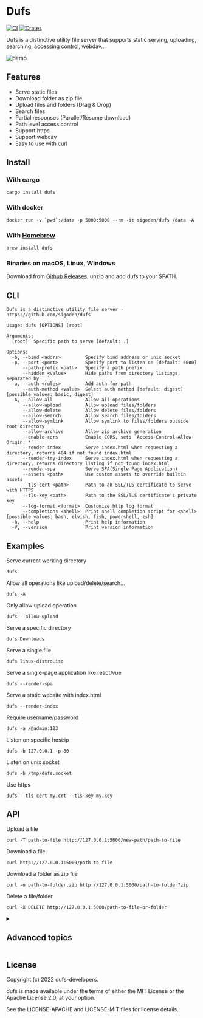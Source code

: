 # Dufs

[![CI](https://github.com/sigoden/dufs/actions/workflows/ci.yaml/badge.svg)](https://github.com/sigoden/dufs/actions/workflows/ci.yaml)
[![Crates](https://img.shields.io/crates/v/dufs.svg)](https://crates.io/crates/dufs)

Dufs is a distinctive utility file server that supports static serving, uploading, searching, accessing control, webdav...

![demo](https://user-images.githubusercontent.com/4012553/189362357-b2f7aa6b-9df0-4438-a57c-c8f92850fc4f.png)

## Features

- Serve static files
- Download folder as zip file
- Upload files and folders (Drag & Drop)
- Search files
- Partial responses (Parallel/Resume download)
- Path level access control
- Support https
- Support webdav
- Easy to use with curl

## Install

### With cargo

```
cargo install dufs
```

### With docker

```
docker run -v `pwd`:/data -p 5000:5000 --rm -it sigoden/dufs /data -A
```

### With [Homebrew](https://brew.sh)

```
brew install dufs
```

### Binaries on macOS, Linux, Windows

Download from [Github Releases](https://github.com/sigoden/dufs/releases), unzip and add dufs to your $PATH.

## CLI

```
Dufs is a distinctive utility file server - https://github.com/sigoden/dufs

Usage: dufs [OPTIONS] [root]

Arguments:
  [root]  Specific path to serve [default: .]

Options:
  -b, --bind <addrs>         Specify bind address or unix socket
  -p, --port <port>          Specify port to listen on [default: 5000]
      --path-prefix <path>   Specify a path prefix
      --hidden <value>       Hide paths from directory listings, separated by `,`
  -a, --auth <rules>         Add auth for path
      --auth-method <value>  Select auth method [default: digest] [possible values: basic, digest]
  -A, --allow-all            Allow all operations
      --allow-upload         Allow upload files/folders
      --allow-delete         Allow delete files/folders
      --allow-search         Allow search files/folders
      --allow-symlink        Allow symlink to files/folders outside root directory
      --allow-archive        Allow zip archive generation
      --enable-cors          Enable CORS, sets `Access-Control-Allow-Origin: *`
      --render-index         Serve index.html when requesting a directory, returns 404 if not found index.html
      --render-try-index     Serve index.html when requesting a directory, returns directory listing if not found index.html
      --render-spa           Serve SPA(Single Page Application)
      --assets <path>        Use custom assets to override builtin assets
      --tls-cert <path>      Path to an SSL/TLS certificate to serve with HTTPS
      --tls-key <path>       Path to the SSL/TLS certificate's private key
      --log-format <format>  Customize http log format
      --completions <shell>  Print shell completion script for <shell> [possible values: bash, elvish, fish, powershell, zsh]
  -h, --help                 Print help information
  -V, --version              Print version information
```

## Examples

Serve current working directory

```
dufs
```

Allow all operations like upload/delete/search...

```
dufs -A
```

Only allow upload operation

```
dufs --allow-upload
```

Serve a specific directory

```
dufs Downloads
```

Serve a single file

```
dufs linux-distro.iso
```

Serve a single-page application like react/vue

```
dufs --render-spa
```

Serve a static website with index.html

```
dufs --render-index
```

Require username/password

```
dufs -a /@admin:123
```

Listen on specific host:ip 

```
dufs -b 127.0.0.1 -p 80
```

Listen on unix socket
```
dufs -b /tmp/dufs.socket
```

Use https

```
dufs --tls-cert my.crt --tls-key my.key
```

## API

Upload a file

```
curl -T path-to-file http://127.0.0.1:5000/new-path/path-to-file
```

Download a file
```
curl http://127.0.0.1:5000/path-to-file
```

Download a folder as zip file

```
curl -o path-to-folder.zip http://127.0.0.1:5000/path-to-folder?zip
```

Delete a file/folder

```
curl -X DELETE http://127.0.0.1:5000/path-to-file-or-folder
```

<details>
<summary><h2>Advanced topics</h2></summary>

### Access Control

Dufs supports path level access control. You can control who can do what on which path with `--auth`/`-a`.

```
dufs -a <path>@<readwrite>
dufs -a <path>@<readwrite>@<readonly>
dufs -a <path>@<readwrite>@*
```

- `<path>`: Protected url path
- `<readwrite>`: Account with readwrite permissions. If dufs is run with `dufs --allow-all`, the permissions are upload/delete/search/view/download. If dufs is run with `dufs --allow-upload`, the permissions are upload/view/download.
- `<readonly>`: Account with readonly permissions. The permissions are search/view/download if dufs allow search, otherwise view/download..

```
dufs -A -a /@admin:admin
```
`admin` has all permissions for all paths.

```
dufs -A -a /@admin:admin@guest:guest
```
`guest` has readonly permissions for all paths.

```
dufs -A -a /@admin:admin@*
```
All paths is public, everyone can view/download it.

```
dufs -A -a /@admin:admin -a /user1@user1:pass1 -a /user2@pass2:user2
```
`user1` has all permissions for `/user1*` path.
`user2` has all permissions for `/user2*` path.

```
dufs -a /@admin:admin
```
Since dufs only allows viewing/downloading, `admin` can only view/download files.

### Hide Paths

Dufs supports hiding paths from directory listings via option `--hidden`.

```
dufs --hidden .git,.DS_Store,tmp
```

`--hidden` also supports a variant glob:

- `?` matches any single character
- `*` matches any (possibly empty) sequence of characters
- `**`, `[..]`, `[!..]` is not supported

```sh
dufs --hidden '.*'
dufs --hidden '*.log,*.lock'
```

### Log Format

Dufs supports customize http log format with option `--log-format`.

The log format can use following variables.

| variable     | description                                                               |
| ------------ | ------------------------------------------------------------------------- |
| $remote_addr | client address                                                            |
| $remote_user | user name supplied with authentication                                    |
| $request     | full original request line                                                |
| $status      | response status                                                           |
| $http_       | arbitrary request header field. examples: $http_user_agent, $http_referer |


The default log format is `'$remote_addr "$request" $status'`.
```
2022-08-06T06:59:31+08:00 INFO - 127.0.0.1 "GET /" 200
```

Disable http log
```
dufs --log-format=''
```

Log user-agent
```
dufs --log-format '$remote_addr "$request" $status $http_user_agent'
```
```
2022-08-06T06:53:55+08:00 INFO - 127.0.0.1 "GET /" 200 Mozilla/5.0 (Windows NT 10.0; Win64; x64) AppleWebKit/537.36 (KHTML, like Gecko) Chrome/104.0.0.0 Safari/537.36
```

Log remote-user
```
dufs --log-format '$remote_addr $remote_user "$request" $status' -a /@admin:admin -a /folder1@user1:pass1
```
```
2022-08-06T07:04:37+08:00 INFO - 127.0.0.1 admin "GET /" 200
```

## Environment variables

All options can be set using environment variables prefixed with `DUFS_`.

`dufs --port 8080 --allow-all`  is equal to `DUFS_PORT=8080 DUFS_ALLOW_ALL=true dufs`.

### Customize UI

Dufs allows users to customize the UI with your own assets.

```
dufs --assets my-assets-dir/
```

Your assets folder must contains a `index.html` file.

`index.html` can use the following placeholder variables to retrieve internal data.

- `__INDEX_DATA__`: directory listing data
- `__ASSERTS_PREFIX__`: assets url prefix

</details>

## License

Copyright (c) 2022 dufs-developers.

dufs is made available under the terms of either the MIT License or the Apache License 2.0, at your option.

See the LICENSE-APACHE and LICENSE-MIT files for license details.
